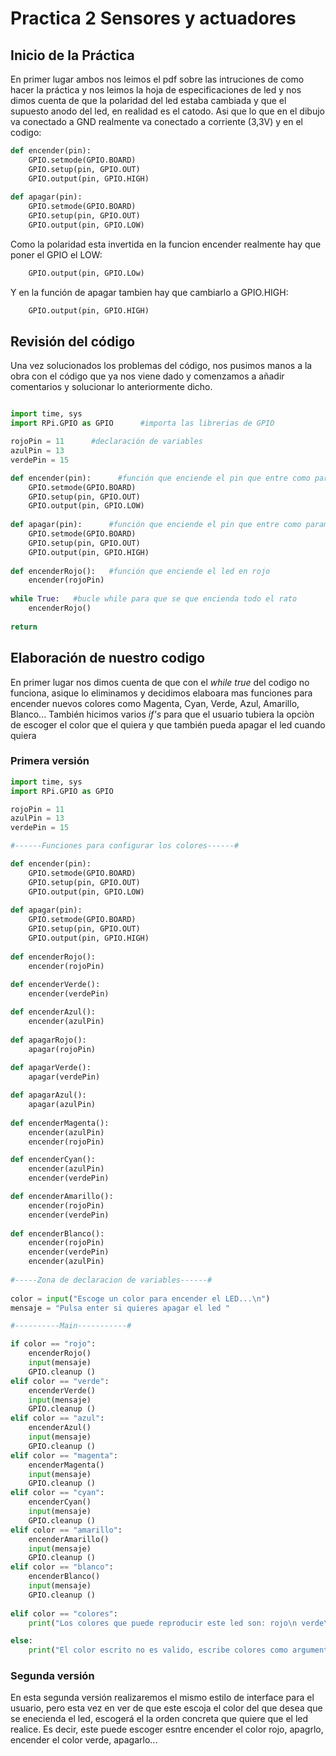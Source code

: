 # Practica 2 Sensores y actuadores
## Inicio de la Práctica
En primer lugar ambos nos leimos el pdf sobre las intruciones de como hacer la práctica y nos leimos la hoja de especificaciones de led y nos dimos cuenta de que la polaridad del led estaba cambiada y que el supuesto anodo del led, en realidad es el catodo. Asi que lo que en el dibujo va conectado a GND realmente va conectado a corriente (3,3V) y en el codigo:
``` python
def encender(pin):
    GPIO.setmode(GPIO.BOARD)
    GPIO.setup(pin, GPIO.OUT)
    GPIO.output(pin, GPIO.HIGH)
    
def apagar(pin):
    GPIO.setmode(GPIO.BOARD)
    GPIO.setup(pin, GPIO.OUT)
    GPIO.output(pin, GPIO.LOW)
```
Como la polaridad esta invertida en la funcion encender realmente hay que poner el GPIO el LOW:
```python 
    GPIO.output(pin, GPIO.LOw)
```
Y en la función de apagar tambien hay que cambiarlo a GPIO.HIGH:
```python 
    GPIO.output(pin, GPIO.HIGH)
```
## Revisión del código 
Una vez solucionados los problemas del código, nos pusimos manos a la obra con el código que ya nos viene dado y comenzamos a añadir comentarios y solucionar lo anteriormente dicho.
```python

import time, sys
import RPi.GPIO as GPIO      #importa las librerias de GPIO

rojoPin = 11      #declaración de variables
azulPin = 13
verdePin = 15

def encender(pin):      #función que enciende el pin que entre como parametro
    GPIO.setmode(GPIO.BOARD)
    GPIO.setup(pin, GPIO.OUT)
    GPIO.output(pin, GPIO.LOW)
    
def apagar(pin):      #función que enciende el pin que entre como parametro
    GPIO.setmode(GPIO.BOARD)
    GPIO.setup(pin, GPIO.OUT)
    GPIO.output(pin, GPIO.HIGH)
    
def encenderRojo():   #función que enciende el led en rojo 
    encender(rojoPin)
    
while True:   #bucle while para que se que encienda todo el rato
    encenderRojo()
    
return
``` 
## Elaboración de nuestro codigo 
En primer lugar nos dimos cuenta de que con el *while true* del codigo no funciona, asique lo eliminamos y decidimos elaboara mas funciones para encender nuevos colores como Magenta, Cyan, Verde, Azul, Amarillo, Blanco...
También hicimos varios *if's* para que el usuario tubiera la opciòn de escoger el color que el quiera y que también pueda apagar el led cuando quiera
### Primera versión 
```python 
import time, sys
import RPi.GPIO as GPIO

rojoPin = 11
azulPin = 13
verdePin = 15

#------Funciones para configurar los colores------#

def encender(pin):
    GPIO.setmode(GPIO.BOARD)
    GPIO.setup(pin, GPIO.OUT)
    GPIO.output(pin, GPIO.LOW)
    
def apagar(pin):
    GPIO.setmode(GPIO.BOARD)
    GPIO.setup(pin, GPIO.OUT)
    GPIO.output(pin, GPIO.HIGH)
    
def encenderRojo():
    encender(rojoPin)
    
def encenderVerde():
    encender(verdePin)

def encenderAzul():
    encender(azulPin)
    
def apagarRojo():
    apagar(rojoPin)
    
def apagarVerde():
    apagar(verdePin)

def apagarAzul():
    apagar(azulPin)
    
def encenderMagenta():
    encender(azulPin)
    encender(rojoPin)

def encenderCyan():
    encender(azulPin)
    encender(verdePin)

def encenderAmarillo():
    encender(rojoPin)
    encender(verdePin)
    
def encenderBlanco():
    encender(rojoPin)
    encender(verdePin)
    encender(azulPin)
    
#-----Zona de declaracion de variables------#
    
color = input("Escoge un color para encender el LED...\n")
mensaje = "Pulsa enter si quieres apagar el led "

#----------Main-----------#

if color == "rojo":
	encenderRojo()
	input(mensaje) 
	GPIO.cleanup ()
elif color == "verde":
	encenderVerde()
	input(mensaje) 
	GPIO.cleanup ()
elif color == "azul":
	encenderAzul()
	input(mensaje) 
	GPIO.cleanup ()
elif color == "magenta":
	encenderMagenta()
	input(mensaje) 
	GPIO.cleanup ()
elif color == "cyan":
	encenderCyan()
	input(mensaje) 
	GPIO.cleanup ()
elif color == "amarillo":
	encenderAmarillo()
	input(mensaje) 
	GPIO.cleanup ()
elif color == "blanco":
	encenderBlanco()
	input(mensaje) 
	GPIO.cleanup ()
	
elif color == "colores":
	print("Los colores que puede reproducir este led son: rojo\n verde\n azul\n magenta\n cyan\n amarillo\n blanco\n")

else:
	print("El color escrito no es valido, escribe colores como argumento para saber los posobles colores")
```
### Segunda versión 

En esta segunda versión realizaremos el mismo estilo de interface para el usuario, pero esta vez en ver de que este escoja el color del que desea que se enecienda el led, escogerá el la orden concreta que quiere que el led realice. Es decir, este puede escoger esntre encender el color rojo, apagrlo, encender el color verde, apagarlo...


